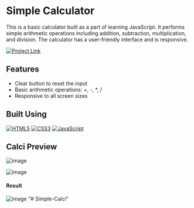 # Simple Calculator

This is a basic calculator built as a part of learning JavaScript. It performs simple arithmetic operations including addition, subtraction, multiplication, and division. The calculator has a user-friendly interface and is responsive.

[![Project Link](https://img.shields.io/badge/Calci%20Link-37a779?style=for-the-badge)](https://thecalci.web.app/)

## Features
- Clear button to reset the input
- Basic arithmetic operations: +, -, *, /
- Responsive to all screen sizes

## Built Using
[![HTML5](https://img.shields.io/badge/html5%20-%23E34F26.svg?&style=for-the-badge&logo=html5&logoColor=white)](/)
[![CSS3](https://img.shields.io/badge/css3%20-%231572B6.svg?&style=for-the-badge&logo=css3&logoColor=white)](/)
[![JavaScript](https://img.shields.io/badge/javascript%20-%23323330.svg?&style=for-the-badge&logo=javascript&logoColor=%23F7DF1E)](/)

## Calci Preview
![image](https://github.com/user-attachments/assets/5cab0ca8-991d-484a-93ec-9f54f71c3f5d)

![image](https://github.com/user-attachments/assets/b1cdbe6f-c2e2-4c4e-b42c-58f2c9731244)

#### Result
![image](https://github.com/user-attachments/assets/40a42a23-9134-48a9-aa13-8430616c38f9)
"# Simple-Calci" 

